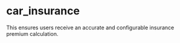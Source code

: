 # car_insurance
This ensures users receive an accurate and configurable insurance premium calculation. 
